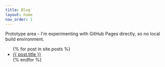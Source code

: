 ```yaml
---
title: Blog
layout: home
nav_order: 1
---
```


Prototype area - I'm experimenting with GitHub Pages directly, so no local build environment.

<ul>
  {% for post in site.posts %}
    <li>
      <a href="{{ post.url }}">{{ post.title }}</a>
    </li>
  {% endfor %}
</ul>
